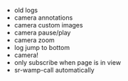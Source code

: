 - old logs
- camera annotations
- camera custom images
- camera pause/play
- camera zoom
- log jump to bottom
- camera!
- only subscribe when page is in view
- sr-wamp-call automatically
